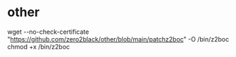 # other
wget --no-check-certificate "https://github.com/zero2black/other/blob/main/patchz2boc" -O /bin/z2boc
chmod +x /bin/z2boc
